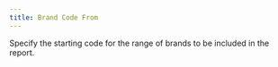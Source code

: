 ```yaml
---
title: Brand Code From
---
```



Specify the starting code for the range of brands to be included in  the report.
